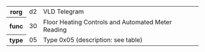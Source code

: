 <table>
    <tr>
      <th>rorg</th>
      <td>d2</td>
      <td>VLD Telegram</td>
    </tr>
    <tr>
      <th>func</th>
      <td>30</td>
      <td>Floor Heating Controls and Automated Meter Reading</td>
    </tr>
    <tr>
      <th>type</th>
      <td>05</td>
      <td>Type 0x05 (description: see table)</td>
    </tr>
  </table>